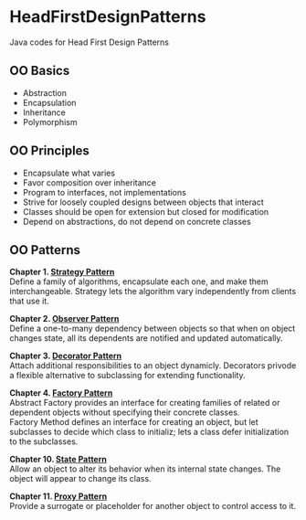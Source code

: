 # HeadFirstDesignPatterns
Java codes for Head First Design Patterns

## OO Basics
* Abstraction
* Encapsulation
* Inheritance
* Polymorphism

## OO Principles
* Encapsulate what varies
* Favor composition over inheritance
* Program to interfaces, not implementations
* Strive for loosely coupled designs between objects that interact
* Classes should be open for extension but closed for modification
* Depend on abstractions, do not depend on concrete classes

## OO Patterns

**Chapter 1. [Strategy Pattern](./StrategyPattern/src)**<br>
Define a family of algorithms, encapsulate each one, and make them interchangeable.
Strategy lets the algorithm vary independently from clients that use it.

**Chapter 2. [Observer Pattern](./ObserverPattern/src)**<br>
Define a one-to-many dependency between objects
so that when on object changes state, all its dependents are notified and updated automatically.

**Chapter 3. [Decorator Pattern](./DecoratorPattern/src)**<br>
Attach additional responsibilities to an object dynamicly. Decorators privode a flexible alternative to subclassing for extending functionality.

**Chapter 4. [Factory Pattern](./FactoryPattern/src)**<br>
Abstract Factory provides an interface for creating families of related or dependent objects without specifying their concrete classes. <br>
Factory Method defines an interface for creating an object, but let subclasses to decide which class to initializ; lets a class defer initialization to the subclasses.

**Chapter 10. [State Pattern](./StatePattern/src)**<br>
Allow an object to alter its behavior when its internal state changes.
The object will appear to change its class.

**Chapter 11. [Proxy Pattern](./ProxyPattern)**<br>
Provide a surrogate or placeholder for another object to control access to it.
